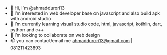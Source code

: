 - 👋 Hi, I’m @ahmaddurori13
- 👀 I’m interested in web developer base on javascript and also build apk with android studio
- 🌱 I’m currently learning visual studio code, html, javascript, kothlin, dart, python and c++
- 💞️ I’m looking to collaborate on web design
- 📫 you can contact/email me ahmaddurori13@gmail.com | 081211423893

<!---
ahmaddurori13/ahmaddurori13 is a ✨ special ✨ repository because its `README.md` (this file) appears on your GitHub profile.
You can click the Preview link to take a look at your changes.
--->
